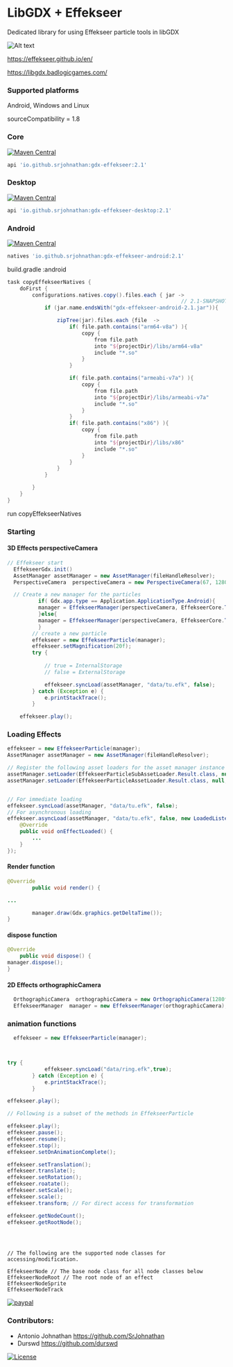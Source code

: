 # LibGDX + Effekseer



Dedicated library for using Effekseer particle tools in libGDX

![Alt text](https://thumbs.gfycat.com/ThickDistinctDunnart-size_restricted.gif?raw=true "Title")

https://effekseer.github.io/en/

https://libgdx.badlogicgames.com/

### Supported platforms

Android,
Windows and
Linux



sourceCompatibility = 1.8


### Core

[![Maven Central](https://img.shields.io/maven-central/v/io.github.srjohnathan/gdx-effekseer.svg?label=Maven%20Central&style=for-the-badge&logo=appveyor)](https://search.maven.org/search?q=g:%22io.github.srjohnathan%22%20AND%20a:%22gdx-effekseer%22)

```groovy
api 'io.github.srjohnathan:gdx-effekseer:2.1'
```

### Desktop

[![Maven Central](https://img.shields.io/maven-central/v/io.github.srjohnathan/gdx-effekseer-desktop.svg?label=Maven%20Central&style=for-the-badge&logo=appveyor)](https://search.maven.org/search?q=g:%22io.github.srjohnathan%22%20AND%20a:%22gdx-effekseer-desktop%22)

```groovy
api 'io.github.srjohnathan:gdx-effekseer-desktop:2.1'
```

### Android

[![Maven Central](https://img.shields.io/maven-central/v/io.github.srjohnathan/gdx-effekseer-android.svg?label=Maven%20Central&style=for-the-badge&logo=appveyor)](https://search.maven.org/search?q=g:%22io.github.srjohnathan%22%20AND%20a:%22gdx-effekseer-android%22)

```groovy
natives 'io.github.srjohnathan:gdx-effekseer-android:2.1'
```

build.gradle :android

```groovy
task copyEffekseerNatives {
    doFirst {
        configurations.natives.copy().files.each { jar ->
                                                        // 2.1-SNAPSHOT - version snapshot
            if (jar.name.endsWith("gdx-effekseer-android-2.1.jar")){

                zipTree(jar).files.each {file  ->
                    if( file.path.contains("arm64-v8a") ){
                        copy {
                            from file.path
                            into "${projectDir}/libs/arm64-v8a"
                            include "*.so"
                        }
                    }

                    if( file.path.contains("armeabi-v7a") ){
                        copy {
                            from file.path
                            into "${projectDir}/libs/armeabi-v7a"
                            include "*.so"
                        }
                    }
                    if( file.path.contains("x86") ){
                        copy {
                            from file.path
                            into "${projectDir}/libs/x86"
                            include "*.so"
                        }
                    }
                }
            }

        }
    }
}
```
run copyEffekseerNatives


### Starting

#### 3D Effects  perspectiveCamera

```java
// Effekseer start
  EffekseerGdx.init()
  AssetManager assetManager = new AssetManager(fileHandleResolver);
  PerspectiveCamera  perspectiveCamera = new PerspectiveCamera(67, 1280f, 720);

  // Create a new manager for the particles
          if( Gdx.app.type == Application.ApplicationType.Android){
          manager = EffekseerManager(perspectiveCamera, EffekseerCore.TypeOpenGL.OPEN_GLES2, 600);
          }else{
          manager = EffekseerManager(perspectiveCamera, EffekseerCore.TypeOpenGL.OPEN_GL2, 1000);
          }
        // create a new particle
        effekseer = new EffekseerParticle(manager);
        effekseer.setMagnification(20f);
        try {
            
            // true = InternalStorage
            // false = ExternalStorage

            effekseer.syncLoad(assetManager, "data/tu.efk", false);
        } catch (Exception e) {
            e.printStackTrace();
        }

    effekseer.play();
```

### Loading Effects
```java
effekseer = new EffekseerParticle(manager);
AssetManager assetManager = new AssetManager(fileHandleResolver);

// Register the following asset loaders for the asset manager instance once before any loading is executed
assetManager.setLoader(EffekseerParticleSubAssetLoader.Result.class, null, new EffekseerParticleSubAssetLoader(fileHandleResolver));
assetManager.setLoader(EffekseerParticleAssetLoader.Result.class, null, new EffekseerParticleAssetLoader(fileHandleResolver));


// For immediate loading
effekseer.syncLoad(assetManager, "data/tu.efk", false);
// For asynchronous loading
effekseer.asyncLoad(assetManager, "data/tu.efk", false, new LoadedListener() {
    @Override
    public void onEffectLoaded() {
        ...
    }
});
```

#### Render function

``` java
@Override
        public void render() {

...

        manager.draw(Gdx.graphics.getDeltaTime());
} 
```

#### dispose function

```java  
@Override
    public void dispose() {
manager.dispose();
} 
```

#### 2D Effects  orthographicCamera
```java
  OrthographicCamera  orthographicCamera = new OrthographicCamera(1280f,720f);
  EffekseerManager  manager = new EffekseerManager(orthographicCamera);
```

### animation functions

```java
  effekseer = new EffekseerParticle(manager);



try {
            effekseer.syncLoad("data/ring.efk",true);
        } catch (Exception e) {
            e.printStackTrace();
        }

effekseer.play();

// Following is a subset of the methods in EffekseerParticle

effekseer.play();
effekseer.pause();
effekseer.resume();
effekseer.stop();
effekseer.setOnAnimationComplete();

effekseer.setTranslation();
effekseer.translate();
effekseer.setRotation();
effekseer.roatate();
effekseer.setScale();
effekseer.scale();
effekseer.transform; // For direct access for transformation

effekseer.getNodeCount();
effekseer.getRootNode();


        
```

```
// The following are the supported node classes for accessing/modification.

EffekseerNode // The base node class for all node classes below
EffekseerNodeRoot // The root node of an effect
EffekseerNodeSprite
EffekseerNodeTrack
```

[![paypal](https://www.paypalobjects.com/en_US/i/btn/btn_donateCC_LG.gif)](https://www.paypal.com/cgi-bin/webscr?cmd=_s-xclick&hosted_button_id=ZESRVEEVLLCY6)

### Contributors:
* Antonio Johnathan       https://github.com/SrJohnathan
* Durswd                 https://github.com/durswd

[![License](https://img.shields.io/badge/License-Apache%202.0-blue.svg)](https://opensource.org/licenses/Apache-2.0)
